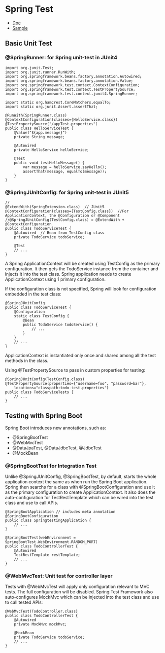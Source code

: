 # Spring Test
- [Doc](https://docs.spring.io/spring-framework/docs/current/reference/html/testing.html)
- [Sample]()


## Basic Unit Test
### @SpringRunner: for Spring unit-test in JUnit4
```
import org.junit.Test;
import org.junit.runner.RunWith;
import org.springframework.beans.factory.annotation.Autowired;
import org.springframework.beans.factory.annotation.Value;
import org.springframework.test.context.ContextConfiguration;
import org.springframework.test.context.TestPropertySource;
import org.springframework.test.context.junit4.SpringRunner;

import static org.hamcrest.CoreMatchers.equalTo;
import static org.junit.Assert.assertThat;

@RunWith(SpringRunner.class)
@ContextConfiguration(classes={HelloService.class})
@TestPropertySource("/appTest.properties")
public class HelloServiceTest {
    @Value("${app.message}")
    private String message;

    @Autowired
    private HelloService helloService;

    @Test
    public void testHelloMessage() {
        var message = helloService.sayHello();
        assertThat(message, equalTo(message));
    }
}
```
### @SpringJUnitConfig: for Spring unit-test in JUnit5
```
//
@ExtendWith(SpringExtension.class)  // JUnit5
@ContextConfiguration(classes={TestConfig.class})  //For ApplicationContext, the @Configuration or @Component
//@SpringJUnitConfig(TestConfig.class) = @ExtendWith + @ContextConfiguration
public class TodoServiceTest {
    @Autowired  // Bean from TestConfig class
    private TodoService todoService;
    
    @Test
    // ...    
}
```
 A Spring ApplicationContext will be created using TestConfig as the primary configuration. It then gets the 
 TodoService instance from the container and injects it into the test class. Spring application needs to 
 create ApplicationContext using 1 primary configuration.
 
If the configuration class is not specified, Spring will look for configuration embedded in the test class:
```
@SpringJUnitConfig
public class TodoServiceTest {
    @Configuration
    static class TestConfig {
        @Bean
        public TodoService todoService() {
            // ...
        }
    }
    // ...
}
```
ApplicationContext is instantiated only once and shared among all the test methods in the class.

Using @TestPropertySource to pass in custom properties for testing:
```
@SpringJUnitConfig(TestConfig.class)
@TestPropertySource(properties={"username=foo", "password=bar"},
    locations="classpath:todo-test.properties")
public class TodoServiceTests {
    // ...
}
```

## Testing with Spring Boot

Spring Boot introduces new annotations, such as:
- @SpringBootTest
- @WebMvcTest
- @DataJpaTest, @DataJdbcTest, @JdbcTest
- @MockBean

### @SpringBootTest for Integration Test

Unlike @SpringJUnitConfig, @SpringBootTest, by default, starts the whole application context the same as 
when run the Spring Boot application. Spring then searchs for a class with @SpringBootConfiguration and 
use it as the primary configuration to create ApplicationContext. It also does the auto-configuration 
for TestRestTemplate which can be wired into the test class and use to call APIs.
```
@SpringBootApplication // includes meta annotation @SpringBootConfiguration
public class SpringtestingApplication {
    // ...
}

@SpringBootTest(webEnvironment = SpringBootTest.WebEnvironment.RANDOM_PORT)
public class TodoControllerTest {
    @Autowired
    TestRestTemplate restTemplate;
    // ...
}
```
### @WebMvcTest: Unit test for controller layer

Tests with @WebMvcTest will apply only configuration relevant to MVC tests. The full configuration will be disabled. 
Spring Test Framework also auto-configures MockMvc which can be injected into the test class and use to call tested APIs:
```
@WebMvcTest(TodoController.class)
public class TodoControllerTest {
    @Autowired
    private MockMvc mockMvc;

    @MockBean
    private TodoService todoService;
    // ...
}
```


